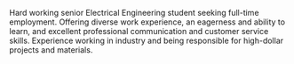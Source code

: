 Hard working senior Electrical Engineering student seeking full-time employment. Offering diverse work experience, an eagerness and ability to learn, and excellent professional communication and customer service skills. Experience working in industry and being responsible for high-dollar projects and materials.
